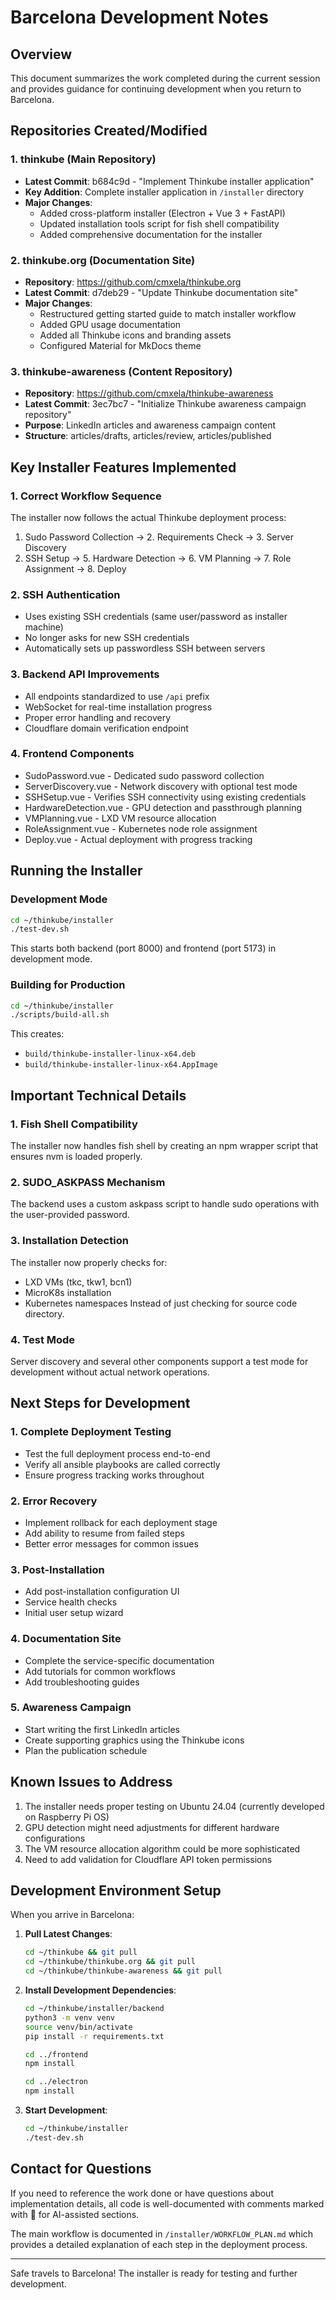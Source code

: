 # Barcelona Development Notes

## Overview
This document summarizes the work completed during the current session and provides guidance for continuing development when you return to Barcelona.

## Repositories Created/Modified

### 1. thinkube (Main Repository)
- **Latest Commit**: b684c9d - "Implement Thinkube installer application"
- **Key Addition**: Complete installer application in `/installer` directory
- **Major Changes**:
  - Added cross-platform installer (Electron + Vue 3 + FastAPI)
  - Updated installation tools script for fish shell compatibility
  - Added comprehensive documentation for the installer

### 2. thinkube.org (Documentation Site)
- **Repository**: https://github.com/cmxela/thinkube.org
- **Latest Commit**: d7deb29 - "Update Thinkube documentation site"
- **Major Changes**:
  - Restructured getting started guide to match installer workflow
  - Added GPU usage documentation
  - Added all Thinkube icons and branding assets
  - Configured Material for MkDocs theme

### 3. thinkube-awareness (Content Repository)
- **Repository**: https://github.com/cmxela/thinkube-awareness
- **Latest Commit**: 3ec7bc7 - "Initialize Thinkube awareness campaign repository"
- **Purpose**: LinkedIn articles and awareness campaign content
- **Structure**: articles/drafts, articles/review, articles/published

## Key Installer Features Implemented

### 1. Correct Workflow Sequence
The installer now follows the actual Thinkube deployment process:
1. Sudo Password Collection → 2. Requirements Check → 3. Server Discovery
4. SSH Setup → 5. Hardware Detection → 6. VM Planning → 7. Role Assignment → 8. Deploy

### 2. SSH Authentication
- Uses existing SSH credentials (same user/password as installer machine)
- No longer asks for new SSH credentials
- Automatically sets up passwordless SSH between servers

### 3. Backend API Improvements
- All endpoints standardized to use `/api` prefix
- WebSocket for real-time installation progress
- Proper error handling and recovery
- Cloudflare domain verification endpoint

### 4. Frontend Components
- SudoPassword.vue - Dedicated sudo password collection
- ServerDiscovery.vue - Network discovery with optional test mode
- SSHSetup.vue - Verifies SSH connectivity using existing credentials
- HardwareDetection.vue - GPU detection and passthrough planning
- VMPlanning.vue - LXD VM resource allocation
- RoleAssignment.vue - Kubernetes node role assignment
- Deploy.vue - Actual deployment with progress tracking

## Running the Installer

### Development Mode
```bash
cd ~/thinkube/installer
./test-dev.sh
```
This starts both backend (port 8000) and frontend (port 5173) in development mode.

### Building for Production
```bash
cd ~/thinkube/installer
./scripts/build-all.sh
```
This creates:
- `build/thinkube-installer-linux-x64.deb`
- `build/thinkube-installer-linux-x64.AppImage`

## Important Technical Details

### 1. Fish Shell Compatibility
The installer now handles fish shell by creating an npm wrapper script that ensures nvm is loaded properly.

### 2. SUDO_ASKPASS Mechanism
The backend uses a custom askpass script to handle sudo operations with the user-provided password.

### 3. Installation Detection
The installer now properly checks for:
- LXD VMs (tkc, tkw1, bcn1)
- MicroK8s installation
- Kubernetes namespaces
Instead of just checking for source code directory.

### 4. Test Mode
Server discovery and several other components support a test mode for development without actual network operations.

## Next Steps for Development

### 1. Complete Deployment Testing
- Test the full deployment process end-to-end
- Verify all ansible playbooks are called correctly
- Ensure progress tracking works throughout

### 2. Error Recovery
- Implement rollback for each deployment stage
- Add ability to resume from failed steps
- Better error messages for common issues

### 3. Post-Installation
- Add post-installation configuration UI
- Service health checks
- Initial user setup wizard

### 4. Documentation Site
- Complete the service-specific documentation
- Add tutorials for common workflows
- Add troubleshooting guides

### 5. Awareness Campaign
- Start writing the first LinkedIn articles
- Create supporting graphics using the Thinkube icons
- Plan the publication schedule

## Known Issues to Address

1. The installer needs proper testing on Ubuntu 24.04 (currently developed on Raspberry Pi OS)
2. GPU detection might need adjustments for different hardware configurations
3. The VM resource allocation algorithm could be more sophisticated
4. Need to add validation for Cloudflare API token permissions

## Development Environment Setup

When you arrive in Barcelona:

1. **Pull Latest Changes**:
   ```bash
   cd ~/thinkube && git pull
   cd ~/thinkube/thinkube.org && git pull
   cd ~/thinkube/thinkube-awareness && git pull
   ```

2. **Install Development Dependencies**:
   ```bash
   cd ~/thinkube/installer/backend
   python3 -m venv venv
   source venv/bin/activate
   pip install -r requirements.txt
   
   cd ../frontend
   npm install
   
   cd ../electron
   npm install
   ```

3. **Start Development**:
   ```bash
   cd ~/thinkube/installer
   ./test-dev.sh
   ```

## Contact for Questions

If you need to reference the work done or have questions about implementation details, all code is well-documented with comments marked with 🤖 for AI-assisted sections.

The main workflow is documented in `/installer/WORKFLOW_PLAN.md` which provides a detailed explanation of each step in the deployment process.

---

Safe travels to Barcelona! The installer is ready for testing and further development.